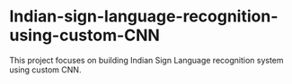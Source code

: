 # Indian-sign-language-recognition-using-custom-CNN
 This project focuses on building  Indian Sign Language recognition system using custom CNN.

